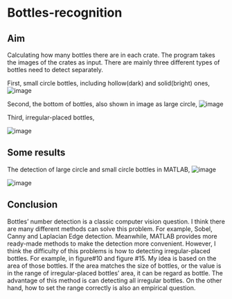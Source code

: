 # Bottles-recognition

## Aim

Calculating how many bottles there are in each crate. The program takes the images of the crates as input. There are mainly three different types of bottles need to detect separately.

First, small circle bottles, including hollow(dark) and solid(bright) ones,
![image](https://user-images.githubusercontent.com/34623632/152093894-34579978-137e-493c-a169-cda49a343360.png)

Second, the bottom of bottles, also shown in image as large circle,
![image](https://user-images.githubusercontent.com/34623632/152093963-715a526b-67cd-49fb-9e6a-ec8807f26096.png)

Third, irregular-placed bottles,

![image](https://user-images.githubusercontent.com/34623632/152094022-d714ceba-efe8-4d4d-93f4-2c6e3fe646b4.png)

## Some results
The detection of large circle and small circle bottles in MATLAB,
![image](https://user-images.githubusercontent.com/34623632/152094141-40136c2b-8b4a-45c3-bba5-b760a8dce0c8.png)


![image](https://user-images.githubusercontent.com/34623632/152095041-0b177c5b-eba5-4e68-950f-72899fb46bd7.png)


## Conclusion
Bottles’ number detection is a classic computer vision question. I think there are many different methods can solve this problem. For example, Sobel, Canny and Laplacian Edge detection. Meanwhile, MATLAB provides more ready-made methods to make the detection more convenient. However, I think the difficulty of this problems is how to detecting irregular-placed bottles. For example, in figure#10 and figure #15. My idea is based on the area of those bottles. If the area matches the size of bottles, or the value is in the range of irregular-placed bottles’ area, it can be regard as bottle. The advantage of this method is can detecting all irregular bottles. On the other hand, how to set the range correctly is also an empirical question.
